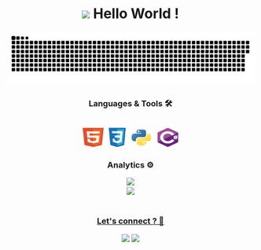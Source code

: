 <h1 align = "center"><img src="https://emojis.slackmojis.com/emojis/images/1531849430/4246/blob-sunglasses.gif?1531849430" width="30"/> Hello World ! </h1>

![Snake animation](https://github.com/GuiBarros0/GuiBarros0/blob/output/github-contribution-grid-snake.svg)

<h3 align = "center">Languages & Tools 🛠</h3>
<div align = "center" style="display: inline_block"><br>
<img alt="Rafa-HTML" height="40" width="50" src="https://raw.githubusercontent.com/devicons/devicon/master/icons/html5/html5-original.svg">
<img alt="Rafa-CSS" height="40" width="40" src="https://raw.githubusercontent.com/devicons/devicon/master/icons/css3/css3-original.svg">
<img alt="Rafa-Python" height="40" width="50" src="https://raw.githubusercontent.com/devicons/devicon/master/icons/python/python-original.svg">
<img alt="Rafa-Csharp" height="40" width="50" src="https://raw.githubusercontent.com/devicons/devicon/master/icons/csharp/csharp-original.svg">
</div>
  
<h3 align ="center">Analytics ⚙️</h3>
  
<div align="center">
<a href="https://github.com/GuiBarros0">
<img height="180em" src="https://github-readme-stats.vercel.app/api?username=GuiBarros0&show_icons=true&theme=dracula&include_all_commits=true&count_private=true"/>
  <br>
<img height="180em" src="https://github-readme-stats.vercel.app/api/top-langs/?username=GuiBarros0&layout=compact&langs_count=7&theme=dracula"/>
</div>
  
<br>
  
<h3 align="center">Let's connect ? 🤝</h3>
<p align="center">
<a href="https://www.linkedin.com/in/guilherme-barros-43bb38218/"><img src="https://img.shields.io/badge/-GuiBarros0-0077B5?style=flat&logo=Linkedin&logoColor=white"/></a>
<a href="mailto:guisanches35@gmail.com"><img src="https://img.shields.io/badge/-guisanchs35@gmail.com-D14836?style=flat&logo=Gmail&logoColor=white"/></a>
</p>
